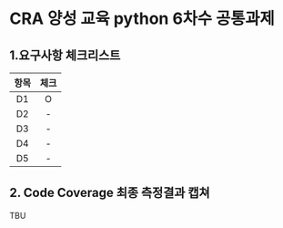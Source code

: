 # CRA 양성 교육 python 6차수 공통과제

## 1.요구사항 체크리스트
|항목| 체크 |
|:-----:|:--:|
|D1| O  |
|D2| -  |
|D3| -  |
|D4| -  |
|D5| -  |

## 2. Code Coverage 최종 측정결과 캡쳐
TBU
